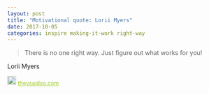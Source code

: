 ```yaml
---
layout: post
title: "Motivational quote: Lorii Myers"
date: 2017-10-05
categories: inspire making-it-work right-way
---
```

> There is no one right way. Just figure out what works for you!

Lorii Myers

<span style="z-index:50;font-size:0.9em;"><img src="https://theysaidso.com/branding/theysaidso.png" height="20" width="20" alt="theysaidso.com"/><a href="https://theysaidso.com" title="Powered by quotes from theysaidso.com" style="color: #9fcc25; margin-left: 4px; vertical-align: middle;">theysaidso.com</a></span>
